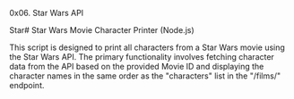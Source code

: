 0x06. Star Wars API

Star# Star Wars Movie Character Printer (Node.js)

This script is designed to print all characters from a Star Wars movie using the Star Wars API. The primary functionality involves fetching character data from the API based on the provided Movie ID and displaying the character names in the same order as the "characters" list in the "/films/" endpoint.

